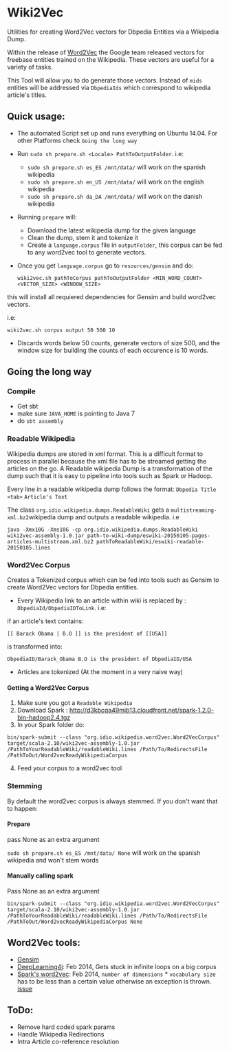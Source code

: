 # Wiki2Vec

Utilities for creating Word2Vec vectors for Dbpedia Entities via a Wikipedia Dump.

Within the release of [Word2Vec](http://code.google.com/p/word2vec/) the Google team released vectors for freebase entities trained on the Wikipedia. These vectors are useful for a variety of tasks.

This Tool will allow you to do generate those vectors. Instead of `mids` entities will be addressed via `DbpediaIds` which correspond to wikipedia article's titles.

## Quick usage:

- The automated Script set up and runs everything on Ubuntu 14.04. For other Platforms check `Going the long way`
- Run `sudo sh prepare.sh <Locale> PathToOutputFolder`. i.e: 
   - `sudo sh prepare.sh es_ES /mnt/data/`  will work on the spanish wikipedia
   - `sudo sh prepare.sh en_US /mnt/data/`  will work on the english wikipedia
   - `sudo sh prepare.sh da_DA /mnt/data/`  will work on the danish wikipedia
  
- Running `prepare` will:
   - Download the latest wikipedia dump for the given language
   - Clean the dump, stem it and tokenize it
   - Create a `language.corpus` file in `outputFolder`, this corpus can be fed to any word2vec tool to generate vectors.

- Once you get `language.corpus` go to `resources/gensim` and do:

  `wiki2vec.sh pathToCorpus pathToOutputFolder <MIN_WORD_COUNT> <VECTOR_SIZE> <WINDOW_SIZE>`

this will install all requiered dependencies for Gensim and build word2vec vectors.

i.e:

`wiki2vec.sh corpus output 50 500 10`

- Discards words below 50 counts, generate vectors of size 500, and the window size for building the counts of each occurence is 10 words.

## Going the long way

### Compile

 - Get sbt
 - make sure `JAVA_HOME` is pointing to Java 7 
 - do `sbt assembly`

### Readable Wikipedia

Wikipedia dumps are stored in xml format. This is a difficult format to process in parallel because the  xml file has to be streamed getting the articles on the go.
A Readable wikipedia Dump is a transformation of the dump such that it is easy to pipeline into tools such as Spark or Hadoop.

Every line in a readable wikipedia dump follows the format:
`Dbpedia Title` `<tab>` `Article's Text`

The class `org.idio.wikipedia.dumps.ReadableWiki` gets a `multistreaming-xml.bz2`wikipedia dump and outputs a readable wikipedia.
i.e

`java -Xmx10G -Xms10G -cp org.idio.wikipedia.dumps.ReadableWiki wiki2vec-assembly-1.0.jar path-to-wiki-dump/eswiki-20150105-pages-articles-multistream.xml.bz2 pathToReadableWiki/eswiki-readable-20150105.lines`


### Word2Vec Corpus

Creates a Tokenized corpus which can be fed into tools such as Gensim to create Word2Vec vectors for Dbpedia entities.

- Every Wikipedia link to an article within wiki is replaced by : `DbpediaId/DbpediaIDToLink`. i.e: 

if an article's text contains: 
```
[[ Barack Obama | B.O ]] is the president of [[USA]]
```

is transformed into:

```
DbpediaID/Barack_Obama B.O is the president of DbpediaID/USA
```

- Articles are tokenized (At the moment in a very naive way)


#### Getting a Word2Vec Corpus

1. Make sure you got a `Readable Wikipedia`
2. Download Spark : http://d3kbcqa49mib13.cloudfront.net/spark-1.2.0-bin-hadoop2.4.tgz
3. In your Spark folder do:
  ```
  bin/spark-submit --class "org.idio.wikipedia.word2vec.Word2VecCorpus"  target/scala-2.10/wiki2vec-assembly-1.0.jar   /PathToYourReadableWiki/readableWiki.lines /Path/To/RedirectsFile /PathToOut/Word2vecReadyWikipediaCorpus
  ```
4. Feed your corpus to a word2vec tool

### Stemming

By default the word2vec corpus is always stemmed. If you don't want that to happen: 


#### Prepare
pass None as an extra argument

`sudo sh prepare.sh es_ES /mnt/data/ None`  will work on the spanish wikipedia and won't stem words

#### Manually calling spark
Pass None as an extra argument 
 ```
 bin/spark-submit --class "org.idio.wikipedia.word2vec.Word2VecCorpus"  target/scala-2.10/wiki2vec-assembly-1.0.jar   /PathToYourReadableWiki/readableWiki.lines /Path/To/RedirectsFile /PathToOut/Word2vecReadyWikipediaCorpus None
 ```


## Word2Vec tools:

- [Gensim](https://radimrehurek.com/gensim/)
- [DeepLearning4j](https://github.com/SkymindIO/deeplearning4j): Feb 2014, Gets stuck in infinite loops on a big corpus
- [Spark's word2vec](https://github.com/apache/spark/blob/master/mllib/src/main/scala/org/apache/spark/mllib/feature/Word2Vec.scala): Feb 2014, `number of dimensions` * `vocabulary size` has to be less than a certain value otherwise an exception is thrown. [issue](http://mail-archives.apache.org/mod_mbox/spark-issues/201412.mbox/%3CJIRA.12761684.1418621192000.36769.1418759475999@Atlassian.JIRA%3E)



## ToDo:
- Remove hard coded spark params
- Handle Wikipedia Redirections
- Intra Article co-reference resolution
